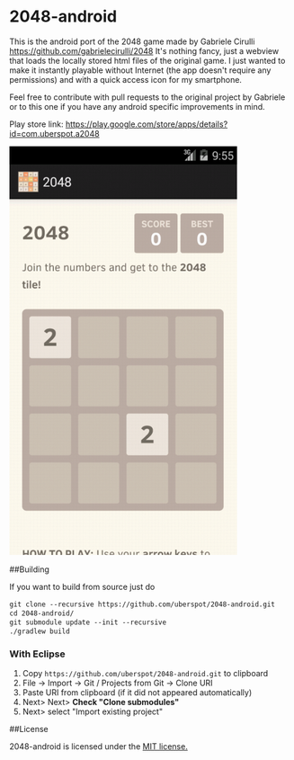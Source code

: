 2048-android
============

This is the android port of the 2048 game made by Gabriele Cirulli https://github.com/gabrielecirulli/2048 
It's nothing fancy, just a webview that loads the locally stored html files of the original game. 
I just wanted to make it instantly playable without Internet (the app doesn't require any permissions) and with 
a quick access icon for my smartphone.

Feel free to contribute with pull requests to the original project by Gabriele or to this one if you have any android 
specific improvements in mind.

Play store link: https://play.google.com/store/apps/details?id=com.uberspot.a2048

![](screenshots/screen1.png)

##Building

If you want to build from source just do 

    git clone --recursive https://github.com/uberspot/2048-android.git
    cd 2048-android/
    git submodule update --init --recursive
    ./gradlew build
    
### With Eclipse

1. Copy `https://github.com/uberspot/2048-android.git` to clipboard
2. File -> Import -> Git / Projects from Git -> Clone URI
3. Paste URI from clipboard (if it did not appeared automatically)
4. Next> Next> **Check "Clone submodules"**
5. Next> select "Import existing project"       

##License

2048-android is licensed under the [MIT license.](https://github.com/uberspot/2048-android/blob/master/LICENSE)
